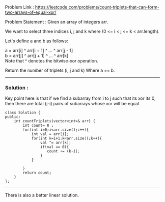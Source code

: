Problem Link : https://leetcode.com/problems/count-triplets-that-can-form-two-arrays-of-equal-xor/

Problem Statement : Given an array of integers arr.

We want to select three indices i, j and k where (0 <= i < j <= k < arr.length).

Let's define a and b as follows:

a = arr[i] ^ arr[i + 1] ^ ... ^ arr[j - 1]<br>
b = arr[j] ^ arr[j + 1] ^ ... ^ arr[k]<br>
Note that ^ denotes the bitwise-xor operation.<br>

Return the number of triplets (i, j and k) Where a == b.


______________________________________________________________________________________________

### Solution : 

Key point here is that if we find a subarray from i to j such that its xor its 0, then there are total (j-i) pairs of subarrays whose xor will be equal

```
class Solution {
public:
    int countTriplets(vector<int>& arr) {
        int count= 0 ;
        for(int i=0;i<arr.size();i++){
            int val = arr[i];
            for(int k=i+1;k<arr.size();k++){
                val ^= arr[k];
                if(val == 0){
                   count += (k-i);
                }
            }
            
        }
        return count;
    }
};
```

_______________________________________________________________________________________________

There is also a better linear solution.